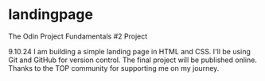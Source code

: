# landingpage

The Odin Project Fundamentals #2 Project

9.10.24
I am building a simple landing page in HTML and CSS.
I'll be using Git and GitHub for version control.
The final project will be published online.
Thanks to the TOP community for supporting me on my journey.
